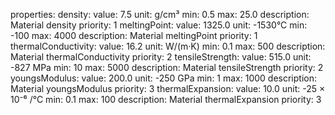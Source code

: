 properties:
  density:
    value: 7.5
    unit: g/cm³
    min: 0.5
    max: 25.0
    description: Material density
    priority: 1
  meltingPoint:
    value: 1325.0
    unit: -1530°C
    min: -100
    max: 4000
    description: Material meltingPoint
    priority: 1
  thermalConductivity:
    value: 16.2
    unit: W/(m·K)
    min: 0.1
    max: 500
    description: Material thermalConductivity
    priority: 2
  tensileStrength:
    value: 515.0
    unit: -827 MPa
    min: 10
    max: 5000
    description: Material tensileStrength
    priority: 2
  youngsModulus:
    value: 200.0
    unit: -250 GPa
    min: 1
    max: 1000
    description: Material youngsModulus
    priority: 3
  thermalExpansion:
    value: 10.0
    unit: -25 × 10⁻⁶ /°C
    min: 0.1
    max: 100
    description: Material thermalExpansion
    priority: 3
